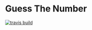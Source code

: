 # Guess The Number

[![travis build](https://img.shields.io/travis/ravi-kishan/guessTheNumber)](https://travis-ci.org/ravi-kishan/guessTheNumber)
![]()
![]()
![]()
![]()